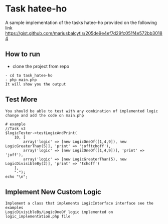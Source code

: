 # Task hatee-ho

A sample implementation of the tasks hatee-ho provided on the following link
https://gist.github.com/mariusbalcytis/205de9e4ef7d29fc051f4e572bb30184 

## How to run
- clone the project from repo
```
- cd to task_hatee-ho
- php main.php
It will show you the output
```

## Test More
```
You should be able to test with any combination of implemented logic change and add the code on main.php

# example
//Task v3
$logicTester->testLogicAndPrint(
	10, [
		array('logic' => [new LogicOneOf([1,4,9]), new LogicGreaterThan(5)], 'print' => 'jofftchoff'),
		array('logic' => [new LogicOneOf([1,4,9])], 'print' => 'joff'),
	 	array('logic' => [new LogicGreaterThan(5), new LogicDivisibleBy(2)], 'print' => 'tchoff')
	], 
	"-");
echo "\n";
```

## Implement New Custom Logic
```
Implement a class that implements LogicInterface interface see the examples  
LogicDivisibleBy/LogicOneOf logic implemented on logic_implementation.php file
```
